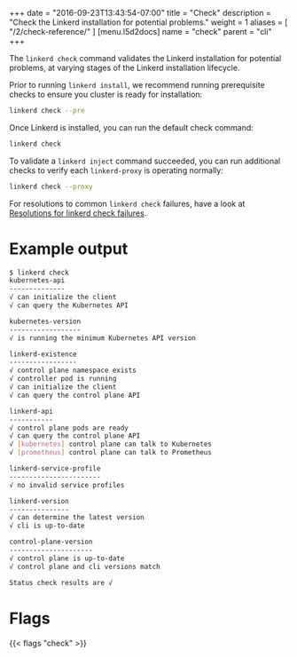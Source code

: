 +++
date = "2016-09-23T13:43:54-07:00"
title = "Check"
description = "Check the Linkerd installation for potential problems."
weight = 1
aliases = [
  "/2/check-reference/"
]
[menu.l5d2docs]
  name = "check"
  parent = "cli"
+++

The `linkerd check` command validates the Linkerd installation for potential
problems, at varying stages of the Linkerd installation lifecycle.

Prior to running `linkerd install`, we recommend running prerequisite checks to
ensure you cluster is ready for installation:
```bash
linkerd check --pre
```

Once Linkerd is installed, you can run the default check command:
```bash
linkerd check
```

To validate a `linkerd inject` command succeeded, you can run additional checks
to verify each `linkerd-proxy` is operating normally:
```bash
linkerd check --proxy
```

For resolutions to common `linkerd check` failures, have a look at
[Resolutions for linkerd check failures](/2/tasks/troubleshooting/).

# Example output

```bash
$ linkerd check
kubernetes-api
--------------
√ can initialize the client
√ can query the Kubernetes API

kubernetes-version
------------------
√ is running the minimum Kubernetes API version

linkerd-existence
-----------------
√ control plane namespace exists
√ controller pod is running
√ can initialize the client
√ can query the control plane API

linkerd-api
-----------
√ control plane pods are ready
√ can query the control plane API
√ [kubernetes] control plane can talk to Kubernetes
√ [prometheus] control plane can talk to Prometheus

linkerd-service-profile
-----------------------
√ no invalid service profiles

linkerd-version
---------------
√ can determine the latest version
√ cli is up-to-date

control-plane-version
---------------------
√ control plane is up-to-date
√ control plane and cli versions match

Status check results are √
```

# Flags

{{< flags "check" >}}
